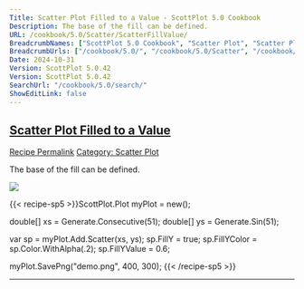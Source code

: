 ```yaml
---
Title: Scatter Plot Filled to a Value - ScottPlot 5.0 Cookbook
Description: The base of the fill can be defined.
URL: /cookbook/5.0/Scatter/ScatterFillValue/
BreadcrumbNames: ["ScottPlot 5.0 Cookbook", "Scatter Plot", "Scatter Plot Filled to a Value"]
BreadcrumbUrls: ["/cookbook/5.0/", "/cookbook/5.0/Scatter", "/cookbook/5.0/Scatter/ScatterFillValue"]
Date: 2024-10-31
Version: ScottPlot 5.0.42
Version: ScottPlot 5.0.42
SearchUrl: "/cookbook/5.0/search/"
ShowEditLink: false
---
```



<h2 style='border-bottom: 0;'><a href='/cookbook/5.0/Scatter/ScatterFillValue'>Scatter Plot Filled to a Value</a></h2>

<div class="d-flex mb-2">
<a class="btn btn-sm btn-primary me-1" href="/cookbook/5.0/Scatter/ScatterFillValue">Recipe Permalink</a>
<a class="btn btn-sm btn-success me-1" href="/cookbook/5.0/Scatter">Category: Scatter Plot</a>
</div>

The base of the fill can be defined.

[![](/cookbook/5.0/images/ScatterFillValue.png?241031194635)](/cookbook/5.0/images/ScatterFillValue.png?241031194635)

{{< recipe-sp5 >}}ScottPlot.Plot myPlot = new();

double[] xs = Generate.Consecutive(51);
double[] ys = Generate.Sin(51);

var sp = myPlot.Add.Scatter(xs, ys);
sp.FillY = true;
sp.FillYColor = sp.Color.WithAlpha(.2);
sp.FillYValue = 0.6;

myPlot.SavePng("demo.png", 400, 300);
{{< /recipe-sp5 >}}

<hr class='my-5 invisible'>


